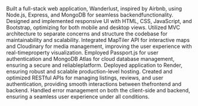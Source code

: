 Built a full-stack web application, Wanderlust, inspired by Airbnb, using Node.js, Express, and MongoDB for seamless backendfunctionality.
Designed and implemented responsive UI with HTML, CSS, JavaScript, and Bootstrap, optimizing for both mobile and desktop views.
Utilized MVC architecture to separate concerns and structure the codebase for maintainability and scalability.
Integrated MapTiler API for interactive maps and Cloudinary for media management, improving the user experience with real-timeproperty visualization.
Employed Passport.js for user authentication and MongoDB Atlas for cloud database management, ensuring a secure and reliableplatform.
Deployed application to Render, ensuring robust and scalable production-level hosting.
Created and optimized RESTful APIs for managing listings, reviews, and user authentication, providing smooth interactions between thefrontend and backend.
Handled error management on both the client-side and backend, ensuring a seamless user experience under all conditions.

